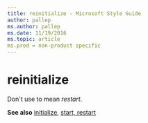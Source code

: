 ```yaml
---
title: reinitialize - Microsoft Style Guide
author: pallep
ms.author: pallep
ms.date: 11/19/2016
ms.topic: article
ms.prod = non-product specific
---
```


# reinitialize

Don't use to mean *restart*. 

**See also** [initialize](/style-guide/a-z-word-list-term-collections/i/initialize), [start, restart](/style-guide/a-z-word-list-term-collections/s/start-restart)
